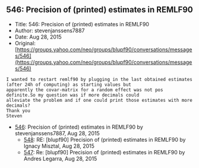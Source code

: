 ## 546: Precision of (printed) estimates in REMLF90

- Title: 546: Precision of (printed) estimates in REMLF90
- Author: stevenjanssens7887
- Date: Aug 28, 2015
- Original: [https://groups.yahoo.com/neo/groups/blupf90/conversations/messages/546](https://groups.yahoo.com/neo/groups/blupf90/conversations/messages/546)

```
I wanted to restart remlf90 by plugging in the last obtained estimates (after 24h of computing) as starting values but
apparently the covar-matrix for a random effect was not pos definite.So my question was if more decimals could
alleviate the problem and if one could print those estimates with more decimals?
Thank you
Steven
```

- [546](0546.md): Precision of (printed) estimates in REMLF90 by stevenjanssens7887, Aug 28, 2015
    - [548](0548.md): RE: [blupf90] Precision of (printed) estimates in REMLF90 by Ignacy Misztal, Aug 28, 2015
    - [547](0547.md): Re: [blupf90] Precision of (printed) estimates in REMLF90 by Andres Legarra, Aug 28, 2015
